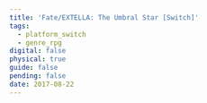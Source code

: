 ```yaml
---
title: 'Fate/EXTELLA: The Umbral Star [Switch]'
tags:
  - platform_switch
  - genre_rpg
digital: false
physical: true
guide: false
pending: false
date: 2017-08-22
---
```

